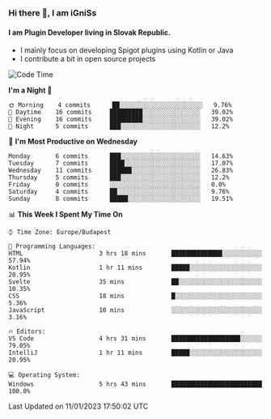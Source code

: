 ### Hi there 👋, I am iGniSs

#### I am Plugin Developer living in Slovak Republic.
- I mainly focus on developing Spigot plugins using Kotlin or Java
- I contribute a bit in open source projects

<!--START_SECTION:waka-->
![Code Time](http://img.shields.io/badge/Code%20Time-1%2C009%20hrs%206%20mins-blue)

**I'm a Night 🦉** 

```text
🌞 Morning    4 commits      ██░░░░░░░░░░░░░░░░░░░░░░░   9.76% 
🌆 Daytime    16 commits     █████████░░░░░░░░░░░░░░░░   39.02% 
🌃 Evening    16 commits     █████████░░░░░░░░░░░░░░░░   39.02% 
🌙 Night      5 commits      ███░░░░░░░░░░░░░░░░░░░░░░   12.2%

```
📅 **I'm Most Productive on Wednesday** 

```text
Monday       6 commits      ███░░░░░░░░░░░░░░░░░░░░░░   14.63% 
Tuesday      7 commits      ████░░░░░░░░░░░░░░░░░░░░░   17.07% 
Wednesday    11 commits     ██████░░░░░░░░░░░░░░░░░░░   26.83% 
Thursday     5 commits      ███░░░░░░░░░░░░░░░░░░░░░░   12.2% 
Friday       0 commits      ░░░░░░░░░░░░░░░░░░░░░░░░░   0.0% 
Saturday     4 commits      ██░░░░░░░░░░░░░░░░░░░░░░░   9.76% 
Sunday       8 commits      █████░░░░░░░░░░░░░░░░░░░░   19.51%

```


📊 **This Week I Spent My Time On** 

```text
⌚︎ Time Zone: Europe/Budapest

💬 Programming Languages: 
HTML                     3 hrs 18 mins       ██████████████░░░░░░░░░░░   57.94% 
Kotlin                   1 hr 11 mins        █████░░░░░░░░░░░░░░░░░░░░   20.95% 
Svelte                   35 mins             ██░░░░░░░░░░░░░░░░░░░░░░░   10.35% 
CSS                      18 mins             █░░░░░░░░░░░░░░░░░░░░░░░░   5.36% 
JavaScript               10 mins             ░░░░░░░░░░░░░░░░░░░░░░░░░   3.16%

🔥 Editors: 
VS Code                  4 hrs 31 mins       ███████████████████░░░░░░   79.05% 
IntelliJ                 1 hr 11 mins        █████░░░░░░░░░░░░░░░░░░░░   20.95%

💻 Operating System: 
Windows                  5 hrs 43 mins       █████████████████████████   100.0%

```


 Last Updated on 11/01/2023 17:50:02 UTC
<!--END_SECTION:waka-->